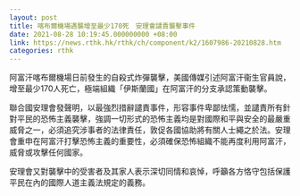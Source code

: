 ```yaml
---
layout: post
title: 喀布爾機場遇襲增至最少170死　安理會譴責襲擊事件
date: 2021-08-28 10:19:45.000000000 +08:00
link: https://news.rthk.hk/rthk/ch/component/k2/1607986-20210828.htm
categories: rthk
---
```


阿富汗喀布爾機場日前發生的自殺式炸彈襲擊，美國傳媒引述阿富汗衞生官員說，增至最少170人死亡，極端組織「伊斯蘭國」在阿富汗的分支承認策動襲擊。

聯合國安理會發聲明，以最強烈措辭譴責事件，形容事件卑鄙怯懦，並譴責所有針對平民的恐怖主義襲擊，強調一切形式的恐怖主義均是對國際和平與安全的最嚴重威脅之一，必須追究涉事者的法律責任，敦促各國協助將有關人士繩之於法。安理會重申在阿富汗打擊恐怖主義的重要性，必須確保恐怖組織不能再度利用阿富汗，威脅或攻擊任何國家。

安理會又對襲擊中的受害者及其家人表示深切同情和哀悼，呼籲各方恪守包括保護平民在內的國際人道主義法規定的義務。
